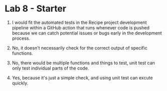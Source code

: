 # Lab 8 - Starter

1. I would fit the automated tests in the Recipe project development pipeline within a GitHub action that runs whenever code is pushed because we can catch potential issues or bugs early in the development process.

2. No, it doesn't necessarily check for the correct output of specific functions.

3. No, there would be multiple functions and things to test, unit test can only test individual parts of the code.

4. Yes, because it's just a simple check, and using unit test can excute quickly.

